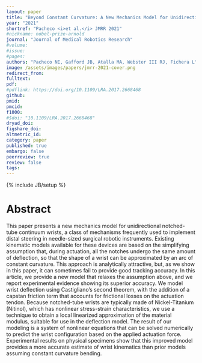 ```yaml
---
layout: paper
title: "Beyond Constant Curvature: A New Mechanics Model for Unidirectional Notched-Tube Continuum Wrists"
year: "2021"
shortref: "Pacheco <i>et al.</i> JMRR 2021"
#nickname: nobel-prize-arnold
journal: "Journal of Medical Robotics Research"
#volume:
#issue:
#pages:
authors: "Pacheco NE, Gafford JB, Atalla MA, Webster III RJ, Fichera L"
image: /assets/images/papers/jmrr-2021-cover.png
redirect_from:
fulltext:
pdf:
#pdflink: https://doi.org/10.1109/LRA.2017.2668468
github:
pmid:
pmcid:
f1000:
#$doi: "10.1109/LRA.2017.2668468"
dryad_doi:
figshare_doi:
altmetric_id:
category: paper
published: true
embargo: false
peerreview: true
review: false
tags:
---
```

{% include JB/setup %}

# Abstract
This paper presents a new mechanics model for unidirectional notched-tube continuum wrists, a class of mechanisms frequently used to implement distal steering in needle-sized surgical robotic instruments. Existing kinematic models available for these devices are based on the simplifying assumption that, during actuation, all the notches undergo the same amount of deflection, so that the shape of a wrist can be approximated by an arc of constant curvature. This approach is analytically attractive, but, as we show in this paper, it can sometimes fail to provide good tracking accuracy. In this article, we provide a new model that relaxes the assumption above, and we report experimental evidence showing its superior accuracy. We model wrist deflection using Castigliano’s second theorem, with the addition of a capstan friction term that accounts for frictional losses on the actuation tendon. Because notched-tube  wrists  are  typically  made  of  Nickel-Titanium  (Nitinol),  which  has  nonlinear  stress-strain  characteristics,  we  use  a technique to obtain a local linearized approximation of the material modulus, suitable for use in the deflection model. The result of our  modeling  is  a  system  of  nonlinear  equations  that  can  be  solved  numerically  to  predict  the  wrist  configuration  based  on the applied actuation force. Experimental results on physical specimens show that this improved model provides a more accurate estimate of wrist kinematics than prior models assuming constant curvature bending.
